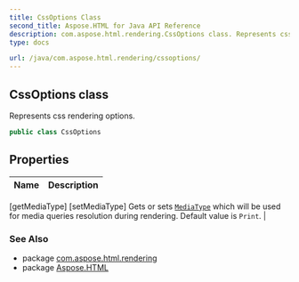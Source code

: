 ```yaml
---
title: CssOptions Class
second_title: Aspose.HTML for Java API Reference
description: com.aspose.html.rendering.CssOptions class. Represents css rendering options
type: docs

url: /java/com.aspose.html.rendering/cssoptions/
---
```

## CssOptions class

Represents css rendering options.

```java
public class CssOptions
```

## Properties

| Name | Description |
| --- | --- |
[getMediaType]
[setMediaType] Gets or sets [`MediaType`](../mediatype/) which will be used for media queries resolution during rendering. Default value is `Print`. |

### See Also

* package [com.aspose.html.rendering](../../com.aspose.html.rendering/)
* package [Aspose.HTML](../../)
